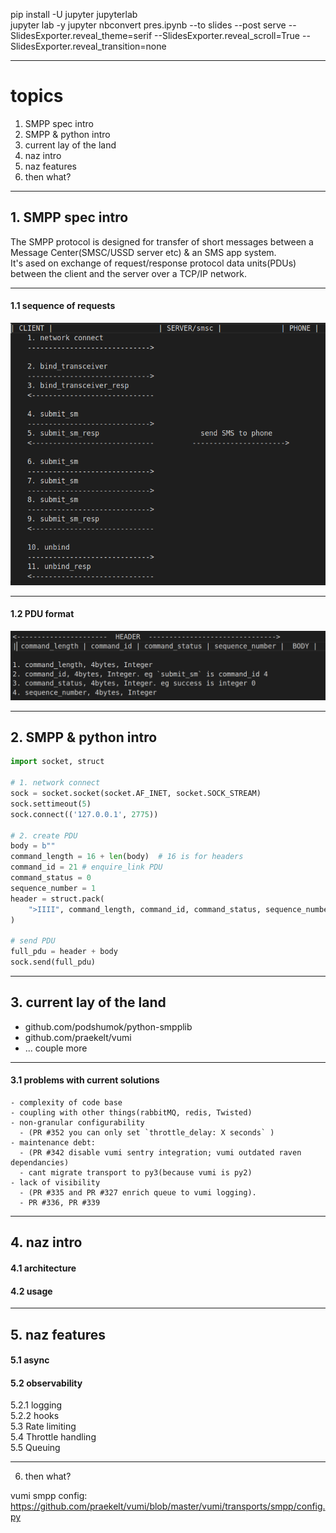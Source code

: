 pip install -U jupyter jupyterlab      
jupyter lab -y 
jupyter nbconvert pres.ipynb --to slides --post serve --SlidesExporter.reveal_theme=serif --SlidesExporter.reveal_scroll=True --SlidesExporter.reveal_transition=none    

---

# topics                   
1. SMPP spec intro               
2. SMPP & python intro        
3. current lay of the land                  
4. naz intro                                       
5. naz features                    
6. then what?         

---
## 1. SMPP spec intro                 
The SMPP protocol is designed for transfer of short messages between a Message Center(SMSC/USSD server etc) & an SMS app system.                
It's ased on exchange of request/response protocol data units(PDUs) between the client and the server over a TCP/IP network.                

---
#### 1.1 sequence of requests
![Image of sequence](docs/sequence.png)
                             
---
#### 1.2 PDU format
![Image of pdu format](docs/pdu_format.png)

---
## 2. SMPP & python intro         
```python
import socket, struct

# 1. network connect
sock = socket.socket(socket.AF_INET, socket.SOCK_STREAM)
sock.settimeout(5)
sock.connect(('127.0.0.1', 2775))

# 2. create PDU
body = b""
command_length = 16 + len(body)  # 16 is for headers
command_id = 21 # enquire_link PDU
command_status = 0
sequence_number = 1
header = struct.pack(
    ">IIII", command_length, command_id, command_status, sequence_number
)

# send PDU
full_pdu = header + body
sock.send(full_pdu)
```          

---
## 3. current lay of the land               
- github.com/podshumok/python-smpplib               
- github.com/praekelt/vumi                    
- ... couple more          

---
#### 3.1 problems with current solutions           
    - complexity of code base    
    - coupling with other things(rabbitMQ, redis, Twisted)      
    - non-granular configurability         
      - (PR #352 you can only set `throttle_delay: X seconds` )
    - maintenance debt:
      - (PR #342 disable vumi sentry integration; vumi outdated raven dependancies)
      - cant migrate transport to py3(because vumi is py2)
    - lack of visibility      
      - (PR #335 and PR #327 enrich queue to vumi logging). 
      - PR #336, PR #339


---
## 4. naz intro                     



#### 4.1 architecture              
#### 4.2 usage                    

---
## 5. naz features        
#### 5.1 async          
#### 5.2 observability         
5.2.1 logging               
5.2.2 hooks         
5.3 Rate limiting             
5.4 Throttle handling              
5.5 Queuing          

---
6. then what?         


vumi smpp config:     
https://github.com/praekelt/vumi/blob/master/vumi/transports/smpp/config.py
